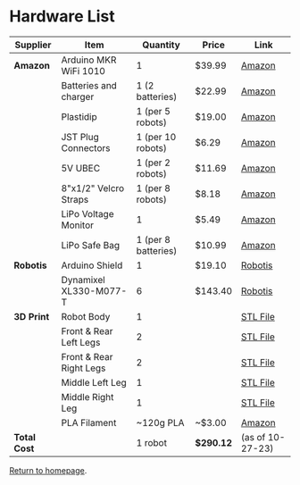 # Hardware List

| Supplier          | Item                   | Quantity            | Price       | Link                                                                                                    |
|-------------------|------------------------|---------------------|-------------|---------------------------------------------------------------------------------------------------------|
| **Amazon**        | Arduino MKR WiFi 1010  | 1                   | $39.99      | [Amazon](https://www.amazon.com/Arduino-MKR-WiFi-1010-ABX00023/dp/B07FYFF5YZ)                           |
|                   | Batteries and charger  | 1 (2 batteries)     | $22.99      | [Amazon](https://www.amazon.com/1500mAh-Li-ion-Battery-Helicopter-Charger/dp/B089W89KCP)                |
|                   | Plastidip              | 1 (per 5 robots)    | $19.00      | [Amazon](https://www.amazon.com/Plasti-Dip-Multi-Purpose-Coating-Aerosol/dp/B07QCPXXBV)                 |
|                   | JST Plug Connectors    | 1 (per 10 robots)   | $6.29       | [Amazon](https://www.amazon.com/eBoot-Connector-Female-Cable-Battery/dp/B01M5AHF0Z)                     |
|                   | 5V UBEC                | 1 (per 2 robots)    | $11.69      | [Amazon](https://www.amazon.com/ShareGoo-Converter-Module-Quadcopter-Holder/dp/B07DYXTX9H)              |
|                   | 8"x1/2" Velcro Straps  | 1 (per 8 robots)    | $8.18       | [Amazon](https://www.amazon.com/VELCRO-Brand-Reusable-Fastening-Organizing/dp/B0006BB9MG)               |
|                   | LiPo Voltage Monitor   | 1                   | $5.49       | [Amazon](https://www.amazon.com/Battery-Monitor-Voltage-Checker-Indicator/dp/B013U1CP08)                |
|                   | LiPo Safe Bag          | 1 (per 8 batteries) | $10.99      | [Amazon](https://www.amazon.com/DerBlue-Fireproof-Explosionproof-Battery-Bag185x75x60mm/dp/B01GCHBQJS/) |
| **Robotis**       | Arduino Shield         | 1                   | $19.10      | [Robotis](https://www.robotis.us/dynamixel-shield-for-arduino-mkr-series/)                              |
|                   | Dynamixel XL330-M077-T | 6                   | $143.40     | [Robotis](https://www.robotis.us/dynamixel-xl330-m077-t/)                                               |
| **3D Print**      | Robot Body             | 1                   |             | [STL File](../CAD/STL/robot_body.STL)                                                                   |
|                   | Front & Rear Left Legs | 2                   |             | [STL File](../CAD/STL/standard_leg_left.STL)                                                            |
|                   | Front & Rear Right Legs| 2                   |             | [STL File](../CAD/STL/standard_leg_right.STL)                                                           |
|                   | Middle Left Leg        | 1                   |             | [STL File](../CAD/STL/standard_leg_left_middle.STL)                                                     |
|                   | Middle Right Leg       | 1                   |             | [STL File](../CAD/STL/standard_leg_right_middle.STL)                                                    |
|                   | PLA Filament           | ~120g PLA           | ~$3.00      | [Amazon](https://www.amazon.com/HATCHBOX-3D-Filament-Dimensional-Accuracy/dp/B015I1CZUI)                |
| **Total Cost**    |                        | 1 robot             | **$290.12** | (as of 10-27-23)                                                                                        |

[Return to homepage](../).
